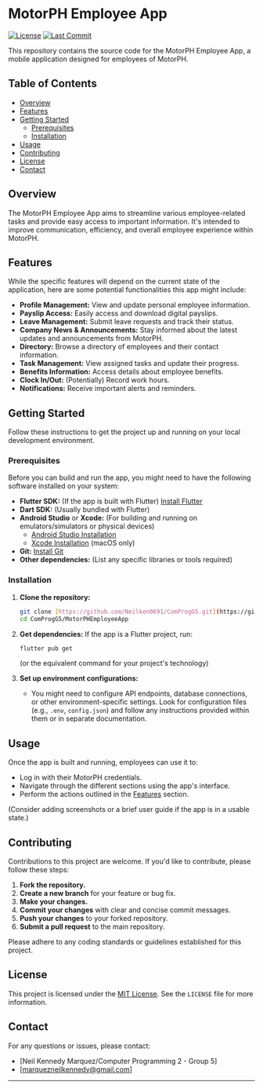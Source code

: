 # MotorPH Employee App

[![License](https://img.shields.io/badge/License-MIT-yellow.svg)](https://opensource.org/licenses/MIT)
[![Last Commit](https://img.shields.io/github/last-commit/Neilken0691/ComProgG5.svg)](https://github.com/Neilken0691/ComProgG5/commits/main/MotorPHEmployeeApp)

This repository contains the source code for the MotorPH Employee App, a mobile application designed for employees of MotorPH.

## Table of Contents

* [Overview](#overview)
* [Features](#features)
* [Getting Started](#getting-started)
    * [Prerequisites](#prerequisites)
    * [Installation](#installation)
* [Usage](#usage)
* [Contributing](#contributing)
* [License](#license)
* [Contact](#contact)

## Overview

The MotorPH Employee App aims to streamline various employee-related tasks and provide easy access to important information. It's intended to improve communication, efficiency, and overall employee experience within MotorPH.

## Features

While the specific features will depend on the current state of the application, here are some potential functionalities this app might include:

* **Profile Management:** View and update personal employee information.
* **Payslip Access:** Easily access and download digital payslips.
* **Leave Management:** Submit leave requests and track their status.
* **Company News & Announcements:** Stay informed about the latest updates and announcements from MotorPH.
* **Directory:** Browse a directory of employees and their contact information.
* **Task Management:** View assigned tasks and update their progress.
* **Benefits Information:** Access details about employee benefits.
* **Clock In/Out:** (Potentially) Record work hours.
* **Notifications:** Receive important alerts and reminders.

## Getting Started

Follow these instructions to get the project up and running on your local development environment.

### Prerequisites

Before you can build and run the app, you might need to have the following software installed on your system:

* **Flutter SDK:** (If the app is built with Flutter) [Install Flutter](https://flutter.dev/docs/get-started/install)
* **Dart SDK:** (Usually bundled with Flutter)
* **Android Studio** or **Xcode:** (For building and running on emulators/simulators or physical devices)
    * [Android Studio Installation](https://developer.android.com/studio/install)
    * [Xcode Installation](https://developer.apple.com/xcode/) (macOS only)
* **Git:** [Install Git](https://git-scm.com/book/en/v2/Getting-Started-Installing-Git)
* **Other dependencies:** (List any specific libraries or tools required)

### Installation

1.  **Clone the repository:**
    ```bash
    git clone [https://github.com/Neilken0691/ComProgG5.git](https://github.com/Neilken0691/ComProgG5.git)
    cd ComProgG5/MotorPHEmployeeApp
    ```

2.  **Get dependencies:**
    If the app is a Flutter project, run:
    ```bash
    flutter pub get
    ```
    (or the equivalent command for your project's technology)

3.  **Set up environment configurations:**
    * You might need to configure API endpoints, database connections, or other environment-specific settings. Look for configuration files (e.g., `.env`, `config.json`) and follow any instructions provided within them or in separate documentation.

## Usage

Once the app is built and running, employees can use it to:

* Log in with their MotorPH credentials.
* Navigate through the different sections using the app's interface.
* Perform the actions outlined in the [Features](#features) section.

(Consider adding screenshots or a brief user guide if the app is in a usable state.)

## Contributing

Contributions to this project are welcome. If you'd like to contribute, please follow these steps:

1.  **Fork the repository.**
2.  **Create a new branch** for your feature or bug fix.
3.  **Make your changes.**
4.  **Commit your changes** with clear and concise commit messages.
5.  **Push your changes** to your forked repository.
6.  **Submit a pull request** to the main repository.

Please adhere to any coding standards or guidelines established for this project.

## License

This project is licensed under the [MIT License](https://opensource.org/licenses/MIT). See the `LICENSE` file for more information.

## Contact

For any questions or issues, please contact:

* [Neil Kennedy Marquez/Computer Programming 2 - Group 5]
* [marquezneilkennedy@gmail.com]

---
